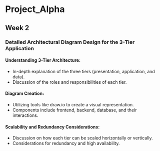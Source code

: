 # Project_Alpha
## Week 2
### Detailed Architectural Diagram Design for the 3-Tier Application
#### Understanding 3-Tier Architecture:
- In-depth explanation of the three tiers (presentation, application, and data).
- Discussion of the roles and responsibilities of each tier.
#### Diagram Creation:
- Utilizing tools like draw.io to create a visual representation.
-	Components include frontend, backend, database, and their interactions.
#### Scalability and Redundancy Considerations:
- Discussion on how each tier can be scaled horizontally or vertically.
-	Considerations for redundancy and high availability.
